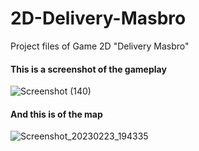 # 2D-Delivery-Masbro
Project files of Game 2D "Delivery Masbro"

#### This is a screenshot of the gameplay
![Screenshot (140)](https://user-images.githubusercontent.com/119511703/220910921-05845225-b786-4c76-b4c4-1c1ff32ab7b2.png)

#### And this is of the map
![Screenshot_20230223_194335](https://user-images.githubusercontent.com/119511703/220910952-5b4cab89-201b-498f-8bd9-bd1c8dc3b70d.png)
